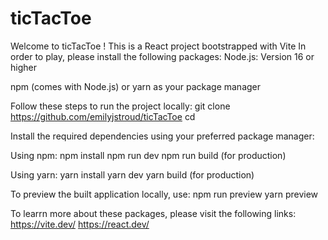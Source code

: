 # ticTacToe

Welcome to ticTacToe !
This is a React project bootstrapped with Vite
In order to play, please install the following packages:
Node.js: Version 16 or higher

npm (comes with Node.js) or yarn as your package manager

Follow these steps to run the project locally:
git clone <https://github.com/emilyjstroud/ticTacToe>
cd <ticTacToe>

Install the required dependencies using your preferred package manager:

Using npm:
npm install
npm run dev
npm run build (for production)

Using yarn:
yarn install
yarn dev
yarn build (for production)

To preview the built application locally, use:
npm run preview
yarn preview

To learrn more about these packages, please visit the following links:
https://vite.dev/
https://react.dev/
